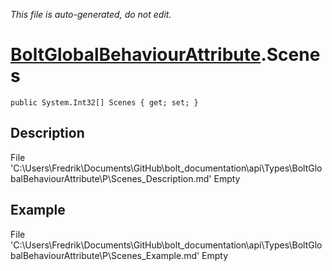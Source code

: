 *This file is auto-generated, do not edit.*

# [BoltGlobalBehaviourAttribute](Types/BoltGlobalBehaviourAttribute.md).Scenes
`public System.Int32[] Scenes { get; set; }`
## Description
File 'C:\Users\Fredrik\Documents\GitHub\bolt_documentation\api\Types\BoltGlobalBehaviourAttribute\P\Scenes_Description.md' Empty
## Example
File 'C:\Users\Fredrik\Documents\GitHub\bolt_documentation\api\Types\BoltGlobalBehaviourAttribute\P\Scenes_Example.md' Empty

